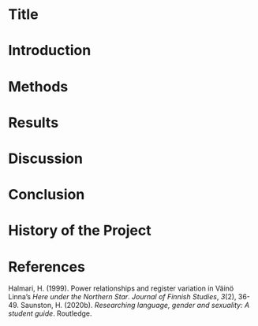 # Title

# Introduction



# Methods



# Results



# Discussion



# Conclusion



# History of the Project



# References

Halmari, H. (1999). Power relationships and register variation in Väinö Linna’s *Here under the Northern Star*. *Journal of Finnish Studies*, *3*(2), 36-49.
Saunston, H. (2020b). *Researching language, gender and sexuality: A student guide*. Routledge.
